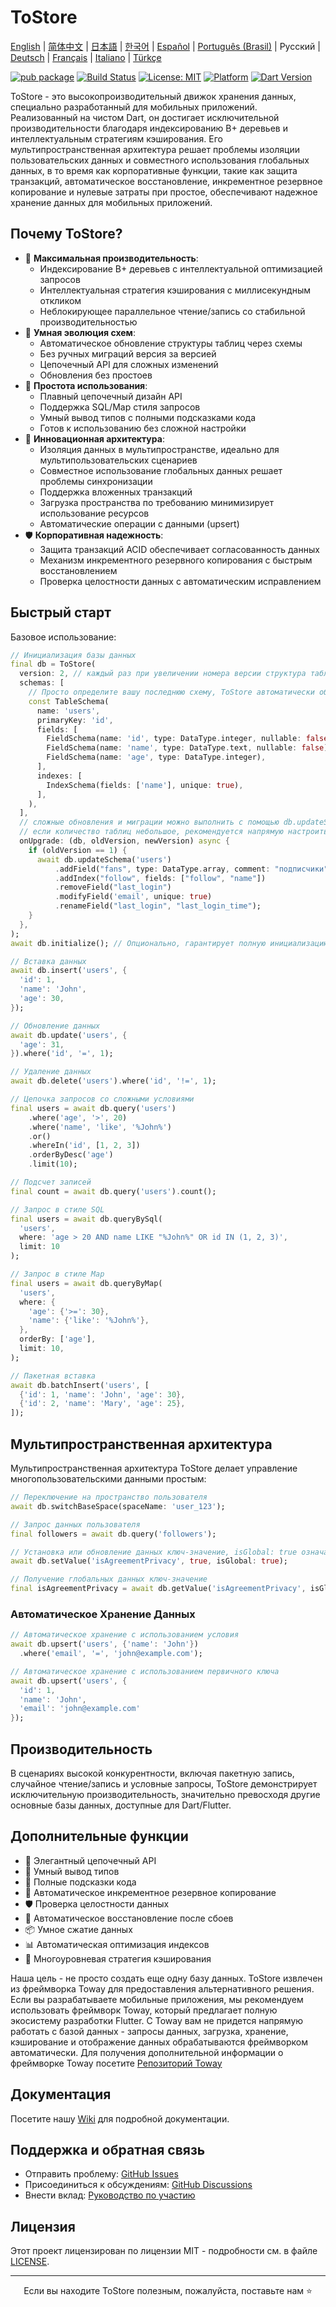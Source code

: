 # ToStore

[English](../../README.md) | [简体中文](README.zh-CN.md) | [日本語](README.ja.md) | [한국어](README.ko.md) | [Español](README.es.md) | [Português (Brasil)](README.pt-BR.md) | Русский | [Deutsch](README.de.md) | [Français](README.fr.md) | [Italiano](README.it.md) | [Türkçe](README.tr.md)

[![pub package](https://img.shields.io/pub/v/tostore.svg)](https://pub.dev/packages/tostore)
[![Build Status](https://github.com/tocreator/tostore/workflows/build/badge.svg)](https://github.com/tocreator/tostore/actions)
[![License: MIT](https://img.shields.io/badge/License-MIT-yellow.svg)](https://opensource.org/licenses/MIT)
[![Platform](https://img.shields.io/badge/Platform-Flutter-02569B?logo=flutter)](https://flutter.dev)
[![Dart Version](https://img.shields.io/badge/Dart-3.5+-00B4AB.svg?logo=dart)](https://dart.dev)

ToStore - это высокопроизводительный движок хранения данных, специально разработанный для мобильных приложений. Реализованный на чистом Dart, он достигает исключительной производительности благодаря индексированию B+ деревьев и интеллектуальным стратегиям кэширования. Его мультипространственная архитектура решает проблемы изоляции пользовательских данных и совместного использования глобальных данных, в то время как корпоративные функции, такие как защита транзакций, автоматическое восстановление, инкрементное резервное копирование и нулевые затраты при простое, обеспечивают надежное хранение данных для мобильных приложений.

## Почему ToStore?

- 🚀 **Максимальная производительность**: 
  - Индексирование B+ деревьев с интеллектуальной оптимизацией запросов
  - Интеллектуальная стратегия кэширования с миллисекундным откликом
  - Неблокирующее параллельное чтение/запись со стабильной производительностью
- 🔄 **Умная эволюция схем**: 
  - Автоматическое обновление структуры таблиц через схемы
  - Без ручных миграций версия за версией
  - Цепочечный API для сложных изменений
  - Обновления без простоев
- 🎯 **Простота использования**: 
  - Плавный цепочечный дизайн API
  - Поддержка SQL/Map стиля запросов
  - Умный вывод типов с полными подсказками кода
  - Готов к использованию без сложной настройки
- 🔄 **Инновационная архитектура**: 
  - Изоляция данных в мультипространстве, идеально для мультипользовательских сценариев
  - Совместное использование глобальных данных решает проблемы синхронизации
  - Поддержка вложенных транзакций
  - Загрузка пространства по требованию минимизирует использование ресурсов
  - Автоматические операции с данными (upsert)
- 🛡️ **Корпоративная надежность**: 
  - Защита транзакций ACID обеспечивает согласованность данных
  - Механизм инкрементного резервного копирования с быстрым восстановлением
  - Проверка целостности данных с автоматическим исправлением

## Быстрый старт

Базовое использование:

```dart
// Инициализация базы данных
final db = ToStore(
  version: 2, // каждый раз при увеличении номера версии структура таблицы в schemas будет автоматически создана или обновлена
  schemas: [
    // Просто определите вашу последнюю схему, ToStore автоматически обрабатывает обновление
    const TableSchema(
      name: 'users',
      primaryKey: 'id',
      fields: [
        FieldSchema(name: 'id', type: DataType.integer, nullable: false),
        FieldSchema(name: 'name', type: DataType.text, nullable: false),
        FieldSchema(name: 'age', type: DataType.integer),
      ],
      indexes: [
        IndexSchema(fields: ['name'], unique: true),
      ],
    ),
  ],
  // сложные обновления и миграции можно выполнить с помощью db.updateSchema
  // если количество таблиц небольшое, рекомендуется напрямую настроить структуру в schemas для автоматического обновления
  onUpgrade: (db, oldVersion, newVersion) async {
    if (oldVersion == 1) {
      await db.updateSchema('users')
          .addField("fans", type: DataType.array, comment: "подписчики")
          .addIndex("follow", fields: ["follow", "name"])
          .removeField("last_login")
          .modifyField('email', unique: true)
          .renameField("last_login", "last_login_time");
    }
  },
);
await db.initialize(); // Опционально, гарантирует полную инициализацию базы данных перед операциями

// Вставка данных
await db.insert('users', {
  'id': 1,
  'name': 'John',
  'age': 30,
});

// Обновление данных
await db.update('users', {
  'age': 31,
}).where('id', '=', 1);

// Удаление данных
await db.delete('users').where('id', '!=', 1);

// Цепочка запросов со сложными условиями
final users = await db.query('users')
    .where('age', '>', 20)
    .where('name', 'like', '%John%')
    .or()
    .whereIn('id', [1, 2, 3])
    .orderByDesc('age')
    .limit(10);

// Подсчет записей
final count = await db.query('users').count();

// Запрос в стиле SQL
final users = await db.queryBySql(
  'users',
  where: 'age > 20 AND name LIKE "%John%" OR id IN (1, 2, 3)',
  limit: 10
);

// Запрос в стиле Map
final users = await db.queryByMap(
  'users',
  where: {
    'age': {'>=': 30},
    'name': {'like': '%John%'},
  },
  orderBy: ['age'],
  limit: 10,
);

// Пакетная вставка
await db.batchInsert('users', [
  {'id': 1, 'name': 'John', 'age': 30},
  {'id': 2, 'name': 'Mary', 'age': 25},
]);
```

## Мультипространственная архитектура

Мультипространственная архитектура ToStore делает управление многопользовательскими данными простым:

```dart
// Переключение на пространство пользователя
await db.switchBaseSpace(spaceName: 'user_123');

// Запрос данных пользователя
final followers = await db.query('followers');

// Установка или обновление данных ключ-значение, isGlobal: true означает глобальные данные
await db.setValue('isAgreementPrivacy', true, isGlobal: true);

// Получение глобальных данных ключ-значение
final isAgreementPrivacy = await db.getValue('isAgreementPrivacy', isGlobal: true);
```


### Автоматическое Хранение Данных

```dart
// Автоматическое хранение с использованием условия
await db.upsert('users', {'name': 'John'})
  .where('email', '=', 'john@example.com');

// Автоматическое хранение с использованием первичного ключа
await db.upsert('users', {
  'id': 1,
  'name': 'John',
  'email': 'john@example.com'
});
``` 

## Производительность

В сценариях высокой конкурентности, включая пакетную запись, случайное чтение/запись и условные запросы, ToStore демонстрирует исключительную производительность, значительно превосходя другие основные базы данных, доступные для Dart/Flutter.

## Дополнительные функции

- 💫 Элегантный цепочечный API
- 🎯 Умный вывод типов
- 📝 Полные подсказки кода
- 🔐 Автоматическое инкрементное резервное копирование
- 🛡️ Проверка целостности данных
- 🔄 Автоматическое восстановление после сбоев
- 📦 Умное сжатие данных
- 📊 Автоматическая оптимизация индексов
- 💾 Многоуровневая стратегия кэширования

Наша цель - не просто создать еще одну базу данных. ToStore извлечен из фреймворка Toway для предоставления альтернативного решения. Если вы разрабатываете мобильные приложения, мы рекомендуем использовать фреймворк Toway, который предлагает полную экосистему разработки Flutter. С Toway вам не придется напрямую работать с базой данных - запросы данных, загрузка, хранение, кэширование и отображение данных обрабатываются фреймворком автоматически.
Для получения дополнительной информации о фреймворке Toway посетите [Репозиторий Toway](https://github.com/tocreator/toway)

## Документация

Посетите нашу [Wiki](https://github.com/tocreator/tostore) для подробной документации.

## Поддержка и обратная связь

- Отправить проблему: [GitHub Issues](https://github.com/tocreator/tostore/issues)
- Присоединиться к обсуждениям: [GitHub Discussions](https://github.com/tocreator/tostore/discussions)
- Внести вклад: [Руководство по участию](CONTRIBUTING.md)

## Лицензия

Этот проект лицензирован по лицензии MIT - подробности см. в файле [LICENSE](LICENSE).

---

<p align="center">Если вы находите ToStore полезным, пожалуйста, поставьте нам ⭐️</p> 